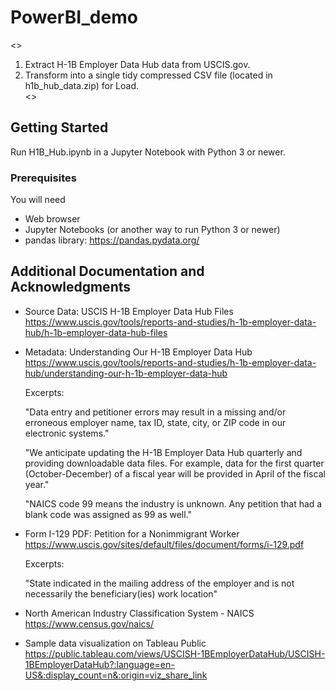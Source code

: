 # PowerBI_demo
<><ol>
<li>Extract H-1B Employer Data Hub data from USCIS.gov.</li>
<li>Transform into a single tidy compressed CSV file (located in h1b_hub_data.zip) for Load.</li>
<></ol>

## Getting Started

Run H1B_Hub.ipynb in a Jupyter Notebook with Python 3 or newer.

### Prerequisites

You will need

* Web browser
* Jupyter Notebooks (or another way to run Python 3 or newer)
* pandas library: https://pandas.pydata.org/


## Additional Documentation and Acknowledgments

* Source Data: USCIS H-1B Employer Data Hub Files<br/>
https://www.uscis.gov/tools/reports-and-studies/h-1b-employer-data-hub/h-1b-employer-data-hub-files

* Metadata: Understanding Our H-1B Employer Data Hub<br/>
https://www.uscis.gov/tools/reports-and-studies/h-1b-employer-data-hub/understanding-our-h-1b-employer-data-hub

  Excerpts:
  
  "Data entry and petitioner errors may result in a missing and/or erroneous employer name, tax ID, state, city, or ZIP code in our electronic systems."

  "We anticipate updating the H-1B Employer Data Hub quarterly and providing downloadable data files. For example, data for the first quarter (October-December) of a fiscal year will be provided in April of the fiscal year."

  "NAICS code 99 means the industry is unknown. Any petition that had a blank code was assigned as 99 as well."


* Form I-129 PDF: Petition for a Nonimmigrant Worker <br/>
https://www.uscis.gov/sites/default/files/document/forms/i-129.pdf

  Excerpts:
  
  "State indicated in the mailing address of the employer and is not necessarily the beneficiary(ies) work location"
  
* North American Industry Classification System - NAICS <br/>
https://www.census.gov/naics/

* Sample data visualization on Tableau Public <br/>
https://public.tableau.com/views/USCISH-1BEmployerDataHub/USCISH-1BEmployerDataHub?:language=en-US&:display_count=n&:origin=viz_share_link
